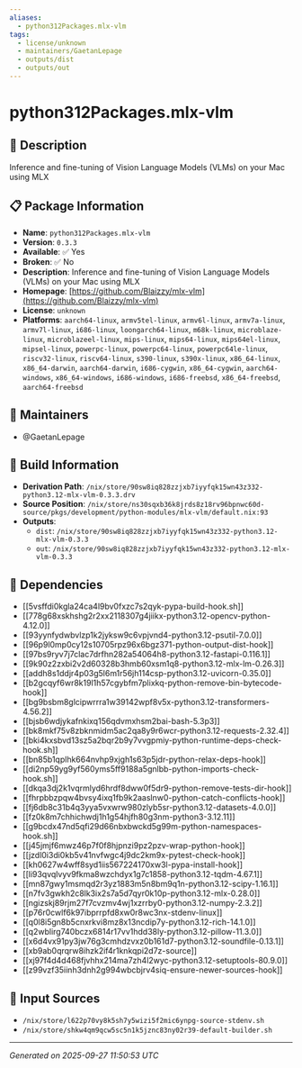 ```yaml
---
aliases:
  - python312Packages.mlx-vlm
tags:
  - license/unknown
  - maintainers/GaetanLepage
  - outputs/dist
  - outputs/out
---
```


# python312Packages.mlx-vlm

## 📝 Description

Inference and fine-tuning of Vision Language Models (VLMs) on your Mac using MLX

## 📋 Package Information

- **Name**: `python312Packages.mlx-vlm`
- **Version**: `0.3.3`
- **Available**: ✅ Yes
- **Broken**: ✅ No
- **Description**: Inference and fine-tuning of Vision Language Models (VLMs) on your Mac using MLX
- **Homepage**: [https://github.com/Blaizzy/mlx-vlm](https://github.com/Blaizzy/mlx-vlm)
- **License**: `unknown`
- **Platforms**: `aarch64-linux`, `armv5tel-linux`, `armv6l-linux`, `armv7a-linux`, `armv7l-linux`, `i686-linux`, `loongarch64-linux`, `m68k-linux`, `microblaze-linux`, `microblazeel-linux`, `mips-linux`, `mips64-linux`, `mips64el-linux`, `mipsel-linux`, `powerpc-linux`, `powerpc64-linux`, `powerpc64le-linux`, `riscv32-linux`, `riscv64-linux`, `s390-linux`, `s390x-linux`, `x86_64-linux`, `x86_64-darwin`, `aarch64-darwin`, `i686-cygwin`, `x86_64-cygwin`, `aarch64-windows`, `x86_64-windows`, `i686-windows`, `i686-freebsd`, `x86_64-freebsd`, `aarch64-freebsd`
## 👥 Maintainers

- @GaetanLepage


## 🔧 Build Information

- **Derivation Path**: `/nix/store/90sw8iq828zzjxb7iyyfqk15wn43z332-python3.12-mlx-vlm-0.3.3.drv`
- **Source Position**: `/nix/store/ns30sqxb36k8jrds8z18rv96bpnwc60d-source/pkgs/development/python-modules/mlx-vlm/default.nix:93`
- **Outputs**:
  - `dist`:  `/nix/store/90sw8iq828zzjxb7iyyfqk15wn43z332-python3.12-mlx-vlm-0.3.3`
  - `out`:  `/nix/store/90sw8iq828zzjxb7iyyfqk15wn43z332-python3.12-mlx-vlm-0.3.3`

## 🔗 Dependencies

- [[5vsffdi0kgla24ca4l9bv0fxzc7s2qyk-pypa-build-hook.sh]]
- [[778g68xskhshg2r2xx2118307g4jiikx-python3.12-opencv-python-4.12.0]]
- [[93yynfydwbvlzp1k2jyksw9c6vpjvnd4-python3.12-psutil-7.0.0]]
- [[96p9l0mp0cy12s10705rpz96x6bgz371-python-output-dist-hook]]
- [[97bs9ryv7j7clac7drfhn282a54064h8-python3.12-fastapi-0.116.1]]
- [[9k90z2zxbi2v2d60328b3hmb60xsm1q8-python3.12-mlx-lm-0.26.3]]
- [[addh8s1ddjr4p03g5l6m1r56jh114csp-python3.12-uvicorn-0.35.0]]
- [[b2gcqyf6wr8k19l1h57cgybfm7plixkq-python-remove-bin-bytecode-hook]]
- [[bg9bsbm8glcipwrrra1w39142wpf8v5x-python3.12-transformers-4.56.2]]
- [[bjsb6wdjykafnkixq156qdvmxhsm2bai-bash-5.3p3]]
- [[bk8mkf75v8zbknmidm5ac2qa8y9r6wcr-python3.12-requests-2.32.4]]
- [[bki4kxsbvd13sz5a2bqr2b9y7vvgpmiy-python-runtime-deps-check-hook.sh]]
- [[bn85b1qplhk664nvhp9xjgh1s63p5jdr-python-relax-deps-hook]]
- [[di2np59yg9yf560yms5ff9188a5gnlbb-python-imports-check-hook.sh]]
- [[dkqa3dj2k1vqrmlyd6hrdf8dww0f5dr9-python-remove-tests-dir-hook]]
- [[fhrpbbzpqw4bvsy4ixq1fb9k2aaslnw0-python-catch-conflicts-hook]]
- [[fj6db8c31b4q3yya5vxwrw980zlyb5sr-python3.12-datasets-4.0.0]]
- [[fz0k8m7chhichwdj1h1g54hjfh80g3nm-python3-3.12.11]]
- [[g9bcdx47nd5qfi29d66nbxbwckd5g99m-python-namespaces-hook.sh]]
- [[j45jmjf6mwz46p7f0f8hjpnzi9pz2pzv-wrap-python-hook]]
- [[jzdl0i3di0kb5v41nvfwgc4j9dc2km9x-pytest-check-hook]]
- [[kh0627w4wff8syd1iis567224170xw3l-pypa-install-hook]]
- [[li93qvqlvyv9fkma8wzchdyx1g7c1858-python3.12-tqdm-4.67.1]]
- [[mn87gwy1msmqd2r3yz1883m5n8bm9q1n-python3.12-scipy-1.16.1]]
- [[n7fv3gwkh2c8lk3ix2s7a5d7qyr0k10p-python3.12-mlx-0.28.0]]
- [[ngizskj89rjm27f7cvzmv4wj1xzrrby0-python3.12-numpy-2.3.2]]
- [[p76r0cwlf6k97ibprrpfd8xw0r8wc3nx-stdenv-linux]]
- [[q0l8i5gn8b5cnxrkvi8mz8x13ncdip7y-python3.12-rich-14.1.0]]
- [[q2wblirg740bczx6814r17vv1hdd38ly-python3.12-pillow-11.3.0]]
- [[x6d4vx91py3jw76g3cmhdzvxz0b161d7-python3.12-soundfile-0.13.1]]
- [[xb9ab0qrqrw8ihzk2if4r1knkqpi2d7z-source]]
- [[xj97f4d4d468fjvhhx214ma7zh4l2wyc-python3.12-setuptools-80.9.0]]
- [[z99vzf35iinh3dnh2g994wbcbjrv4siq-ensure-newer-sources-hook]]

## 📁 Input Sources

- `/nix/store/l622p70vy8k5sh7y5wizi5f2mic6ynpg-source-stdenv.sh`
- `/nix/store/shkw4qm9qcw5sc5n1k5jznc83ny02r39-default-builder.sh`

---
*Generated on 2025-09-27 11:50:53 UTC*
